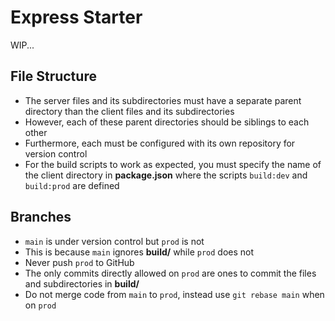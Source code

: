 # Express Starter

WIP...

## File Structure
- The server files and its subdirectories must have a separate parent directory than the client files and its subdirectories
- However, each of these parent directories should be siblings to each other
- Furthermore, each must be configured with its own repository for version control
- For the build scripts to work as expected, you must specify the name of the client directory in **package.json** where the scripts `build:dev` and `build:prod` are defined

## Branches
- `main` is under version control but `prod` is not
- This is because `main` ignores **build/** while `prod` does not
- Never push `prod` to GitHub
- The only commits directly allowed on `prod` are ones to commit the files and subdirectories in **build/**
- Do not merge code from `main` to `prod`, instead use `git rebase main` when on `prod`
